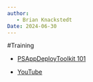 ```yaml
---
author: 
   - Brian Knackstedt
Date: 2024-06-30
---
```

#Training

- [PSAppDeployToolkit 101](https://youtu.be/wZCNqFTen90?si=16-5n3gEXQrTkMXr)

- [YouTube](https://www.youtube.com/results?search_query=psadt)